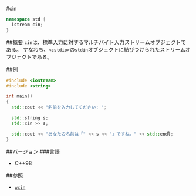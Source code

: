 #cin
```cpp
namespace std {
  istream cin;
}
```

##概要
`cin`は、標準入力に対するマルチバイト入力ストリームオブジェクトである。
すなわち、`<cstdio>`の`stdin`オブジェクトに結びつけられたストリームオブジェクトである。

##例
```cpp
#include <iostream>
#include <string>

int main()
{
  std::cout << "名前を入力してください: ";

  std::string s;
  std::cin >> s;

  std::cout << "あなたの名前は「" << s << "」ですね。" << std::endl;
}
```

##バージョン
###言語
- C++98

##参照
- [`wcin`](./wcin.md)

